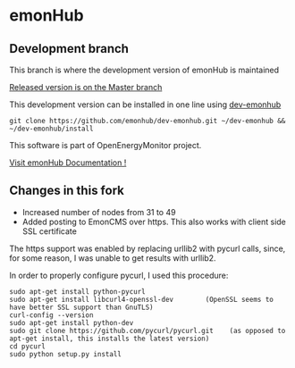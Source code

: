 emonHub
=======

Development branch
------------------

This branch is where the development version of emonHub is maintained

[Released version is on the Master branch](https://github.com/emonhub/emonhub/blob/master/README.md)

This development version can be installed in one line using [dev-emonhub](https://github.com/emonhub/dev-emonhub/blob/master/README.md)

    git clone https://github.com/emonhub/dev-emonhub.git ~/dev-emonhub && ~/dev-emonhub/install

This software is part of OpenEnergyMonitor project.

[Visit emonHub Documentation !](http://emonhub.org)

Changes in this fork
------------------
* Increased number of nodes from 31 to 49
* Added posting to EmonCMS over https. This also works with client side SSL certificate

The https support was enabled by replacing urllib2 with pycurl calls, since, for some reason, I was unable to get results with urllib2.

In order to properly configure pycurl, I used this procedure: 

    sudo apt-get install python-pycurl
    sudo apt-get install libcurl4-openssl-dev        (OpenSSL seems to have better SSL support than GnuTLS)
    curl-config --version
    sudo apt-get install python-dev
    sudo git clone https://github.com/pycurl/pycurl.git    (as opposed to apt-get install, this installs the latest version)
    cd pycurl
    sudo python setup.py install 


